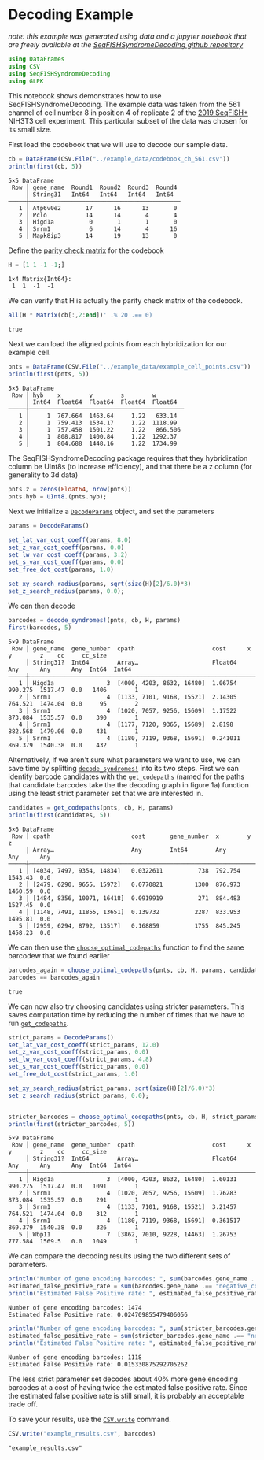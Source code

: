 
# Decoding Example

*note: this example was generated using data and a jupyter notebook that are freely available at the [SeqFISHSyndromeDecoding github repository](https://github.com/CaiGroup/SeqFISHSyndromeDecoding)*


```julia
using DataFrames
using CSV
using SeqFISHSyndromeDecoding
using GLPK
```

This notebook shows demonstrates how to use SeqFISHSyndromeDecoding. The example data was taken from the 561 channel of cell number 8 in position 4 of replicate 2 of the [2019 SeqFISH+](https://doi.org/10.1038/s41586-019-1049-y) NIH3T3 cell experiment. This particular subset of the data was chosen for its small size.

First load the codebook that we will use to decode our sample data.


```julia
cb = DataFrame(CSV.File("../example_data/codebook_ch_561.csv"))
println(first(cb, 5))
```
```
5×5 DataFrame
 Row │ gene_name  Round1  Round2  Round3  Round4 
     │ String31   Int64   Int64   Int64   Int64  
─────┼───────────────────────────────────────────
   1 │ Atp6v0e2       17      16      13       0
   2 │ Pclo           14      14       4       4
   3 │ Higd1a          0       1       1       0
   4 │ Srrm1           6      14       4      16
   5 │ Mapk8ip3       14      19      13       0
```


Define the [parity check matrix](https://en.wikipedia.org/wiki/Parity-check_matrix) for the codebook


```julia
H = [1 1 -1 -1;]
```




    1×4 Matrix{Int64}:
     1  1  -1  -1



We can verify that H is actually the parity check matrix of the codebook.


```julia
all(H * Matrix(cb[:,2:end])' .% 20 .== 0)
```




    true



Next we can load the aligned points from each hybridization for our example cell.


```julia
pnts = DataFrame(CSV.File("../example_data/example_cell_points.csv"))
println(first(pnts, 5))
```
```
5×5 DataFrame
 Row │ hyb    x        y        s        w        
     │ Int64  Float64  Float64  Float64  Float64  
─────┼────────────────────────────────────────────
   1 │     1  767.664  1463.64     1.22   633.14
   2 │     1  759.413  1534.17     1.22  1118.99
   3 │     1  757.458  1501.22     1.22   866.506
   4 │     1  808.817  1400.84     1.22  1292.37
   5 │     1  804.688  1448.16     1.22  1734.99
```


The SeqFISHSyndromeDecoding package requires that they hybridization column be UInt8s (to increase efficiency), and that
there be a z column (for generality to 3d data)


```julia
pnts.z = zeros(Float64, nrow(pnts))
pnts.hyb = UInt8.(pnts.hyb);
```

Next we initialize a [`DecodeParams`](@ref) object, and set the parameters


```julia
params = DecodeParams()

set_lat_var_cost_coeff(params, 8.0)
set_z_var_cost_coeff(params, 0.0)
set_lw_var_cost_coeff(params, 3.2)
set_s_var_cost_coeff(params, 0.0)
set_free_dot_cost(params, 1.0)

set_xy_search_radius(params, sqrt(size(H)[2]/6.0)*3)
set_z_search_radius(params, 0.0);
```

We can then decode


```julia
barcodes = decode_syndromes!(pnts, cb, H, params)
first(barcodes, 5)
```
```
5×9 DataFrame
 Row │ gene_name  gene_number  cpath                      cost      x        y        z    cc     cc_size 
     │ String31?  Int64        Array…                     Float64   Any      Any      Any  Int64  Int64   
─────┼────────────────────────────────────────────────────────────────────────────────────────────────────
   1 │ Higd1a               3  [4000, 4203, 8632, 16480]  1.06754   990.275  1517.47  0.0   1406        1
   2 │ Srrm1                4  [1133, 7101, 9168, 15521]  2.14305   764.521  1474.04  0.0     95        2
   3 │ Srrm1                4  [1020, 7057, 9256, 15609]  1.17522   873.084  1535.57  0.0    390        1
   4 │ Srrm1                4  [1177, 7120, 9365, 15689]  2.8198    882.568  1479.06  0.0    431        1
   5 │ Srrm1                4  [1180, 7119, 9368, 15691]  0.241011  869.379  1540.38  0.0    432        1
```




Alternatively, if we aren't sure what parameters we want to use, we can save time by splitting [`decode_syndromes!`](@ref) into its two steps. First we can identify barcode candidates with the [`get_codepaths`](@ref) (named for the paths that candidate barcodes take the the decoding graph in figure 1a) function using the least strict parameter set that we are interested in.


```julia
candidates = get_codepaths(pnts, cb, H, params)
println(first(candidates, 5))
```
```
5×6 DataFrame
 Row │ cpath                       cost       gene_number  x        y        z   
     │ Array…                      Any        Int64        Any      Any      Any 
─────┼───────────────────────────────────────────────────────────────────────────
   1 │ [4034, 7497, 9354, 14834]   0.0322611          738  792.754  1543.43  0.0
   2 │ [2479, 6290, 9655, 15972]   0.0770821         1300  876.973  1460.59  0.0
   3 │ [1484, 8356, 10071, 16418]  0.0919919          271  884.483  1527.45  0.0
   4 │ [1148, 7491, 11855, 13651]  0.139732          2287  833.953  1495.81  0.0
   5 │ [2959, 6294, 8792, 13517]   0.168859          1755  845.245  1458.23  0.0
```


We can then use the [`choose_optimal_codepaths`](@ref) function to find the same barcodew that we found earlier


```julia
barcodes_again = choose_optimal_codepaths(pnts, cb, H, params, candidates, GLPK.Optimizer)
barcodes == barcodes_again
```




    true



We can now also try choosing candidates using stricter parameters. This saves computation time by reducing the number of times that we have to run [`get_codepaths`](@ref).


```julia
strict_params = DecodeParams()
set_lat_var_cost_coeff(strict_params, 12.0)
set_z_var_cost_coeff(strict_params, 0.0)
set_lw_var_cost_coeff(strict_params, 4.8)
set_s_var_cost_coeff(strict_params, 0.0)
set_free_dot_cost(strict_params, 1.0)

set_xy_search_radius(strict_params, sqrt(size(H)[2]/6.0)*3)
set_z_search_radius(strict_params, 0.0);


stricter_barcodes = choose_optimal_codepaths(pnts, cb, H, strict_params, candidates, GLPK.Optimizer)
println(first(stricter_barcodes, 5))
```
```
5×9 DataFrame
 Row │ gene_name  gene_number  cpath                      cost      x        y        z    cc     cc_size 
     │ String31?  Int64        Array…                     Float64   Any      Any      Any  Int64  Int64   
─────┼────────────────────────────────────────────────────────────────────────────────────────────────────
   1 │ Higd1a               3  [4000, 4203, 8632, 16480]  1.60131   990.275  1517.47  0.0   1091        1
   2 │ Srrm1                4  [1020, 7057, 9256, 15609]  1.76283   873.084  1535.57  0.0    291        1
   3 │ Srrm1                4  [1133, 7101, 9168, 15521]  3.21457   764.521  1474.04  0.0    312        1
   4 │ Srrm1                4  [1180, 7119, 9368, 15691]  0.361517  869.379  1540.38  0.0    326        1
   5 │ Wbp11                7  [3862, 7010, 9228, 14463]  1.26753   777.584  1569.5   0.0   1049        1
```


We can compare the decoding results using the two different sets of parameters.


```julia
println("Number of gene encoding barcodes: ", sum(barcodes.gene_name .!= "negative_control"))
estimated_false_positive_rate = sum(barcodes.gene_name .== "negative_control")*sum(cb.gene_name .!= "negative_control")/sum(cb.gene_name .== "negative_control")/sum(barcodes.gene_name .!= "negative_control")
println("Estimated False Positive rate: ", estimated_false_positive_rate)
```

    Number of gene encoding barcodes: 1474
    Estimated False Positive rate: 0.024709855479406056



```julia
println("Number of gene encoding barcodes: ", sum(stricter_barcodes.gene_name .!= "negative_control"))
estimated_false_positive_rate = sum(stricter_barcodes.gene_name .== "negative_control")*sum(cb.gene_name .!= "negative_control")/sum(cb.gene_name .== "negative_control")/sum(stricter_barcodes.gene_name .!= "negative_control")
println("Estimated False Positive rate: ", estimated_false_positive_rate)
```

    Number of gene encoding barcodes: 1118
    Estimated False Positive rate: 0.015330875292705262


The less strict parameter set decodes about 40% more gene encoding barcodes at a cost of having twice the estimated false positive rate. Since the estimated false positive rate is still small, it is probably an acceptable trade off.

To save your results, use the [`CSV.write`](https://csv.juliadata.org/stable/writing.html) command.


```julia
CSV.write("example_results.csv", barcodes)
```




    "example_results.csv"


